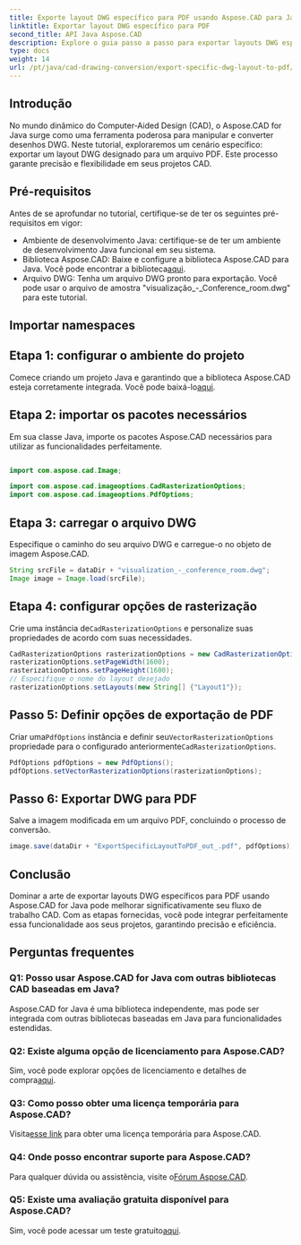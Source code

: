 ```yaml
---
title: Exporte layout DWG específico para PDF usando Aspose.CAD para Java
linktitle: Exportar layout DWG específico para PDF
second_title: API Java Aspose.CAD
description: Explore o guia passo a passo para exportar layouts DWG específicos para PDF usando Aspose.CAD para Java. Otimize seu fluxo de trabalho CAD sem esforço.
type: docs
weight: 14
url: /pt/java/cad-drawing-conversion/export-specific-dwg-layout-to-pdf/
---
```

## Introdução

No mundo dinâmico do Computer-Aided Design (CAD), o Aspose.CAD for Java surge como uma ferramenta poderosa para manipular e converter desenhos DWG. Neste tutorial, exploraremos um cenário específico: exportar um layout DWG designado para um arquivo PDF. Este processo garante precisão e flexibilidade em seus projetos CAD.

## Pré-requisitos

Antes de se aprofundar no tutorial, certifique-se de ter os seguintes pré-requisitos em vigor:

- Ambiente de desenvolvimento Java: certifique-se de ter um ambiente de desenvolvimento Java funcional em seu sistema.
-  Biblioteca Aspose.CAD: Baixe e configure a biblioteca Aspose.CAD para Java. Você pode encontrar a biblioteca[aqui](https://releases.aspose.com/cad/java/).
- Arquivo DWG: Tenha um arquivo DWG pronto para exportação. Você pode usar o arquivo de amostra "visualização_-_Conference_room.dwg" para este tutorial.

## Importar namespaces

## Etapa 1: configurar o ambiente do projeto

Comece criando um projeto Java e garantindo que a biblioteca Aspose.CAD esteja corretamente integrada. Você pode baixá-lo[aqui](https://releases.aspose.com/cad/java/).

## Etapa 2: importar os pacotes necessários

Em sua classe Java, importe os pacotes Aspose.CAD necessários para utilizar as funcionalidades perfeitamente.

```java

import com.aspose.cad.Image;

import com.aspose.cad.imageoptions.CadRasterizationOptions;
import com.aspose.cad.imageoptions.PdfOptions;
```

## Etapa 3: carregar o arquivo DWG

Especifique o caminho do seu arquivo DWG e carregue-o no objeto de imagem Aspose.CAD.

```java
String srcFile = dataDir + "visualization_-_conference_room.dwg";
Image image = Image.load(srcFile);
```

## Etapa 4: configurar opções de rasterização

 Crie uma instância de`CadRasterizationOptions` e personalize suas propriedades de acordo com suas necessidades.

```java
CadRasterizationOptions rasterizationOptions = new CadRasterizationOptions();
rasterizationOptions.setPageWidth(1600);
rasterizationOptions.setPageHeight(1600);
// Especifique o nome do layout desejado
rasterizationOptions.setLayouts(new String[] {"Layout1"});
```

## Passo 5: Definir opções de exportação de PDF

 Criar uma`PdfOptions` instância e definir seu`VectorRasterizationOptions` propriedade para o configurado anteriormente`CadRasterizationOptions`.

```java
PdfOptions pdfOptions = new PdfOptions();
pdfOptions.setVectorRasterizationOptions(rasterizationOptions);
```

## Passo 6: Exportar DWG para PDF

Salve a imagem modificada em um arquivo PDF, concluindo o processo de conversão.

```java
image.save(dataDir + "ExportSpecificLayoutToPDF_out_.pdf", pdfOptions);
```

## Conclusão

Dominar a arte de exportar layouts DWG específicos para PDF usando Aspose.CAD for Java pode melhorar significativamente seu fluxo de trabalho CAD. Com as etapas fornecidas, você pode integrar perfeitamente essa funcionalidade aos seus projetos, garantindo precisão e eficiência.

## Perguntas frequentes

### Q1: Posso usar Aspose.CAD for Java com outras bibliotecas CAD baseadas em Java?

Aspose.CAD for Java é uma biblioteca independente, mas pode ser integrada com outras bibliotecas baseadas em Java para funcionalidades estendidas.

### Q2: Existe alguma opção de licenciamento para Aspose.CAD?

 Sim, você pode explorar opções de licenciamento e detalhes de compra[aqui](https://purchase.aspose.com/buy).

### Q3: Como posso obter uma licença temporária para Aspose.CAD?

 Visita[esse link](https://purchase.aspose.com/temporary-license/) para obter uma licença temporária para Aspose.CAD.

### Q4: Onde posso encontrar suporte para Aspose.CAD?

 Para qualquer dúvida ou assistência, visite o[Fórum Aspose.CAD](https://forum.aspose.com/c/cad/19).

### Q5: Existe uma avaliação gratuita disponível para Aspose.CAD?

 Sim, você pode acessar um teste gratuito[aqui](https://releases.aspose.com/).